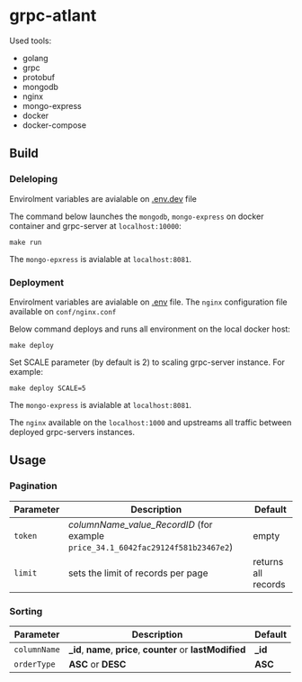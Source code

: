 # grpc-atlant

Used tools:
- golang
- grpc
- protobuf
- mongodb
- nginx
- mongo-express
- docker
- docker-compose

## Build

### Deleloping
Envirolment variables are avialable on [.env.dev](.env.dev) file

The command below launches the `mongodb`, `mongo-express` on docker container and grpc-server at `localhost:10000`:
```
make run
```
The `mongo-epxress` is avialable at `localhost:8081`.

### Deployment
Envirolment variables are avialable on [.env](.env) file.
The `nginx` configuration file available on `conf/nginx.conf`

Below command deploys and runs all environment on the local docker host:
```
make deploy
```

Set SCALE parameter (by default is 2) to scaling grpc-server instance. For example:
```
make deploy SCALE=5
```
The `mongo-express` is avialable at `localhost:8081`.

The `nginx` available on the `localhost:1000` and upstreams all traffic between deployed grpc-servers instances.

## Usage
### Pagination
| Parameter | Description | Default |
| --- | --- | --- |
| `token` | *columnName_value_RecordID* (for example `price_34.1_6042fac29124f581b23467e2`) | empty
| `limit` | sets the limit of records per page | returns all records
### Sorting
| Parameter | Description | Default |
| --- | --- | --- |
| `columnName` | **_id**, **name**, **price**, **counter** or **lastModified** | **_id**
| `orderType` | **ASC** or **DESC** | **ASC**

